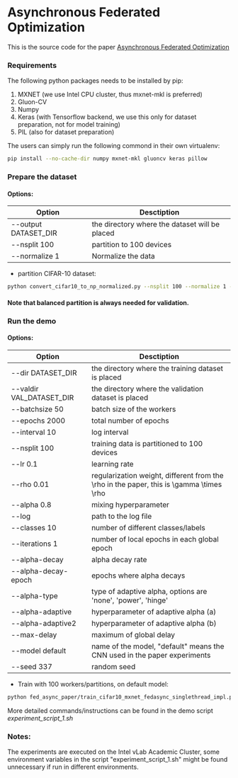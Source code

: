 # Asynchronous Federated Optimization

This is the source code for the paper [Asynchronous Federated Optimization](https://arxiv.org/abs/1903.03934)

### Requirements

The following python packages needs to be installed by pip:

1. MXNET (we use Intel CPU cluster, thus mxnet-mkl is preferred)
2. Gluon-CV
3. Numpy
4. Keras (with Tensorflow backend, we use this only for dataset preparation, not for model training)
5. PIL (also for dataset preparation)

The users can simply run the following commond in their own virtualenv:

```bash
pip install --no-cache-dir numpy mxnet-mkl gluoncv keras pillow
```

### Prepare the dataset

#### Options:

| Option     | Desctiption | 
| ---------- | ----------- | 
|--output DATASET_DIR| the directory where the dataset will be placed|
|--nsplit 100| partition to 100 devices|
|--normalize 1| Normalize the data|

* partition CIFAR-10 dataset:
```bash
python convert_cifar10_to_np_normalized.py --nsplit 100 --normalize 1 --output DATASET_DIR
```


#### Note that balanced partition is always needed for validation.

### Run the demo

#### Options:

| Option     | Desctiption | 
| ---------- | ----------- | 
|--dir DATASET_DIR| the directory where the training dataset is placed|
|--valdir VAL_DATASET_DIR| the directory where the validation dataset is placed|
|--batchsize 50| batch size of the workers|
|--epochs 2000| total number of epochs|
|--interval 10| log interval|
|--nsplit 100| training data is partitioned to 100 devices|
|--lr 0.1| learning rate|
|--rho 0.01| regularization weight, different from the \rho in the paper, this is \gamma \times \rho|
|--alpha 0.8| mixing hyperparameter|
|--log | path to the log file|
|--classes 10| number of different classes/labels|
|--iterations 1| number of local epochs in each global epoch|
|--alpha-decay | alpha decay rate|
|--alpha-decay-epoch | epochs where alpha decays|
|--alpha-type | type of adaptive alpha, options are 'none', 'power', 'hinge'|
|--alpha-adaptive | hyperparameter of adaptive alpha (a)|
|--alpha-adaptive2 | hyperparameter of adaptive alpha (b)|
|--max-delay | maximum of global delay|
|--model default | name of the model, "default" means the CNN used in the paper experiments|
|--seed 337 | random seed|

* Train with 100 workers/partitions, on default model:
```bash
python fed_async_paper/train_cifar10_mxnet_fedasync_singlethread_impl.py --classes 10 --model default --nsplit 100 --batchsize 50 --lr 0.1 --rho 0.01 --alpha 0.8 --alpha-decay 0.5 --alpha-decay-epoch 800 --epochs 2000 --max-delay 12 --iterations 1 --seed 336 --dir $inputdir --valdir $valdir -o $logfile 2>&1 | tee $watchfile
```

More detailed commands/instructions can be found in the demo script *experiment_script_1.sh*

### Notes:

The experiments are executed on the Intel vLab Academic Cluster, some environment variables in the script "experiment_script_1.sh" might be found unnecessary if run in different environments.

